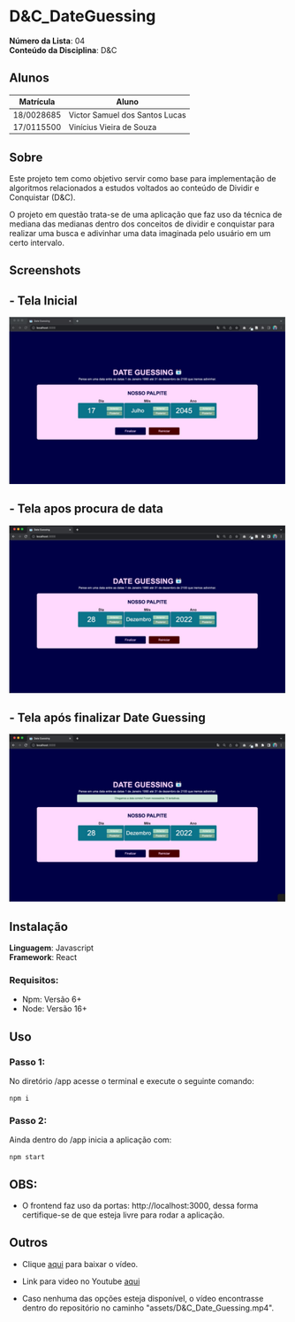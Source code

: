 # D&C_DateGuessing

**Número da Lista**: 04<br>
**Conteúdo da Disciplina**: D&C<br>

## Alunos
|Matrícula | Aluno |
| -- | -- |
| 18/0028685  |  Victor Samuel dos Santos Lucas |
| 17/0115500  |  Vinícius Vieira de Souza |

## Sobre 
Este projeto tem como objetivo servir como base para implementação de algoritmos relacionados a estudos voltados ao conteúdo de Dividir e Conquistar (D&C).

O projeto em questão trata-se de uma aplicação que faz uso da técnica de mediana das medianas dentro dos conceitos de dividir e conquistar para realizar uma busca e adivinhar uma data imaginada pelo usuário em um certo intervalo.


## Screenshots
## - Tela Inicial

<img src="assets/DateGuessing_Tela_Inicial.jpeg" width="500px"/>

## - Tela apos procura de data
<img src="assets/DateGuessing_Tela_SetDate.jpeg" width="500px"/>

## - Tela após finalizar Date Guessing
<img src="assets/DateGuessing_Tela_Finalizar.jpeg" width="500px"/>

## Instalação 
**Linguagem**: Javascript<br>
**Framework**: React<br>

### Requisitos:
- Npm: Versão 6+
- Node: Versão 16+

## Uso 
### Passo 1:
No diretório /app acesse o terminal e execute o seguinte comando:
```terminal
npm i
```

### Passo 2:
Ainda dentro do /app inicia a aplicação com:
```terminal
npm start
```

## OBS:
- O frontend faz uso da portas: http://localhost:3000, dessa forma certifique-se de que esteja livre para rodar a aplicação.

## Outros 

- Clique [aqui](assets/D&C_Date_Guessing.mp4) para baixar o vídeo.

- Link para video no Youtube [aqui](https://youtu.be/ZAOLfC7Tvnw)

- Caso nenhuma das opções esteja disponível, o vídeo encontrasse dentro do repositório no caminho "assets/D&C_Date_Guessing.mp4".




